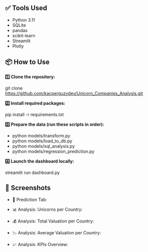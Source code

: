 ## ✅ Tools Used

- Python 3.11  
- SQLite  
- pandas  
- scikit-learn  
- Streamlit  
- Plotly

## 📦 How to Use

**1️⃣ Clone the repository:**

git clone https://github.com/kacperguzydev/Unicorn_Companies_Analysis.git

**2️⃣ Install required packages:**

pip install -r requirements.txt

**3️⃣ Prepare the data (run these scripts in order):**

- python models/transform.py
- python models/load_to_db.py
- python models/sql_analysis.py
- python models/regression_prediction.py

**4️⃣ Launch the dashboard locally:**

streamlit run dashboard.py


## 🚀 Screenshots
- 🔮 Prediction Tab:

- 📊 Analysis: Unicorns per Country:

- 💰 Analysis: Total Valuation per Country:

- 📉 Analysis: Average Valuation per Country:

- 📈 Analysis: KPIs Overview:
  
